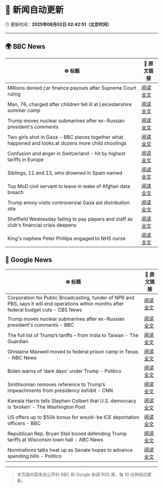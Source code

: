 # 🧠 新闻自动更新

🕒 更新时间：**2025年08月02日 02:42:51（北京时间）**

---

## 🌍 BBC News

| 🌐 标题 | 🔗 原文链接 |
|--------|-------------|
| Millions denied car finance payouts after Supreme Court ruling | [阅读全文](https://www.bbc.com/news/articles/cj9w0dj0yjyo?at_medium=RSS&at_campaign=rss) |
| Man, 76, charged after children fell ill at Leicestershire summer camp | [阅读全文](https://www.bbc.com/news/articles/c4gz32kp0d0o?at_medium=RSS&at_campaign=rss) |
| Trump moves nuclear submarines after ex-Russian president's comments | [阅读全文](https://www.bbc.com/news/articles/c93dgr2dd53o?at_medium=RSS&at_campaign=rss) |
| Two girls shot in Gaza - BBC pieces together what happened and looks at dozens more child shootings | [阅读全文](https://www.bbc.com/news/videos/cjelp738zd7o?at_medium=RSS&at_campaign=rss) |
| Confusion and anger in Switzerland - hit by highest tariffs in Europe | [阅读全文](https://www.bbc.com/news/articles/c987l633zdgo?at_medium=RSS&at_campaign=rss) |
| Siblings, 11 and 13, who drowned in Spain named | [阅读全文](https://www.bbc.com/news/articles/c93dg509lk6o?at_medium=RSS&at_campaign=rss) |
| Top MoD civil servant to leave in wake of Afghan data breach | [阅读全文](https://www.bbc.com/news/articles/cvgprxzggz4o?at_medium=RSS&at_campaign=rss) |
| Trump envoy visits controversial Gaza aid distribution site | [阅读全文](https://www.bbc.com/news/articles/c8x5jnl5eygo?at_medium=RSS&at_campaign=rss) |
| Sheffield Wednesday failing to pay players and staff as club's financial crisis deepens | [阅读全文](https://www.bbc.com/sport/football/articles/ce3j27y92p8o?at_medium=RSS&at_campaign=rss) |
| King's nephew Peter Phillips engaged to NHS nurse | [阅读全文](https://www.bbc.com/news/articles/cly6kj7k97po?at_medium=RSS&at_campaign=rss) |

## 📰 Google News

| 🌐 标题 | 🔗 原文链接 |
|--------|-------------|
| Corporation for Public Broadcasting, funder of NPR and PBS, says it will end operations within months after federal budget cuts - CBS News | [阅读全文](https://news.google.com/rss/articles/CBMiowFBVV95cUxPNUJ5emRrR3FlbVdNVzhjdXdVRkRnc0lBRFljWjhoMGlFYVR4d212c3NzVFhXY1VFaG1YdlVtYi1pSUdkdnpKS0RjOHdfNk1kbm5jRWVkUVJxX3dlYzFhSUtzaG9MS195YXhjMzNYcDl0cnJZakc0RXpicW90YTQ1Y09SY2RuQXRldU0yd1p5Zi04X3p5RDFacEpBRE8zbXhzM3Fv0gGoAUFVX3lxTE9ZanRTeG5Ca0tURHJrZ29zcXhwZ3RmV3JTXzZGX0FsVVlIVG8wY2hyRGRuZUE1Z0c3N3c4cDVIRW50QkRzbWpJcnIydTUySDNrX2lOVlBwUzZFSkhnX01kTmM0TGxRNXJVSm15eGw5WmRNWDU0c2VocGhkMzV5MjB2MFZ5aXFoY1owekRNbW9PSmxuUER2V3BMRDJud2h4aEpxaDh3d1R6eQ?oc=5) |
| Trump moves nuclear submarines after ex-Russian president's comments - BBC | [阅读全文](https://news.google.com/rss/articles/CBMiWkFVX3lxTE10WlRCT1NPSVk5Uy11cmdsX3JJZTFUeVdaT1RfckV5X0pTXy1udzEwTWtzYTlQUWJ3T0lNZ0l3UWNZUnl5a05CY2p6d25aYzRJVlZRd0ZJZmp5Z9IBX0FVX3lxTE5Uamp2Vi0zTkhoRDRsWm4yWmVSTzNIaEJ0UkxrcjFkWktvRXJhQ1JQdW1oaHFuelo0ODNGUTN0ZWxiRE1SQWdkVnM1VnFNemFoR2JaZHVEUXBhWGswbWxv?oc=5) |
| The full list of Trump’s tariffs – from India to Taiwan - The Guardian | [阅读全文](https://news.google.com/rss/articles/CBMiqwFBVV95cUxNbHJTaEJPWEV1eHlLaGU5eGxkV1p2eXVoVTNSQnFWSlpyN1NsZzNOeXd2bzl3d0N1ZGJQYkFsSGp5ZkhIbV9hUDF3dmNnV3JuZ0o4dzI4aHVpZlRPR2doVTlsbExURzMyLUh2YWpUelVZQ1VHYlh4cVhPNDBxTS1aUjRwVVpDM1dHcTBNN3JOZlcwMENENEpjN0pkQVRJVFpLVnpGc0t0c3RvTTg?oc=5) |
| Ghislaine Maxwell moved to federal prison camp in Texas - NBC News | [阅读全文](https://news.google.com/rss/articles/CBMiqwFBVV95cUxOaGo0REFHdUp2Q3BENl96SWRPLUlUODVsYUF0ZjdXQjdxa1JSVEs5VHA1LXQ3NWFGcXA2SE5VZXNpSS1mUVVlR202TFcxR1N1QklHOTdEblRRWGdhUFpIOWlkcGU5cmt0cV9TbklibnVZNkJFMUJiT2JYRHpRTlpKX2JUSWtxZ2VGaGtWSWZZdG1lZ0JCYXZSeFFMWVVGd2lhWnZXaU1ucW5TQzDSAVZBVV95cUxNUGFwUWR2cFVLZWtrXzNONzNCWWJpTnFUZTBKVzN1RlBiMk9nQzJwT1lHMHRmSEEyelJCdXY3S2d2ZnFSVm9haG90WHFUUW1mMzNuUDZIQQ?oc=5) |
| Biden warns of ‘dark days’ under Trump - Politico | [阅读全文](https://news.google.com/rss/articles/CBMijwFBVV95cUxOLTdjZGxBT1FuWkFvUEt0WXctNVY4OWpobk4tOGdTNnZXSmwwckw4ODFXaXJ1OFZvdmNIZ21rUHpFVjluTmhLR3hxZDNvaUtxOWh0cW10VS1lRmZYaFJiYW5lNVlvaGNSLWVyckNkaVRSV0pPNXBVeHNISWlWMV8xa3pnZGVEcGNwQ3hRZGQ0aw?oc=5) |
| Smithsonian removes reference to Trump’s impeachments from presidency exhibit - CNN | [阅读全文](https://news.google.com/rss/articles/CBMijAFBVV95cUxNZTJJYnJETjBqcFpWZm1IUTE0eE1DSktKVjBqaW80elhoU0lmV0lVeVlJa0xSeGF3SURtMGJ6d1NqbTRZamJnelhNYUpYOURvNFNhSF9UX25RRGRpaXV4SkRSRG9pYVB4N2hibVFCNExnTVVOX1BTNWV1MEJqMlFkZTVxcE80QWY3Y19jYw?oc=5) |
| Kamala Harris tells Stephen Colbert that U.S. democracy is ‘broken’ - The Washington Post | [阅读全文](https://news.google.com/rss/articles/CBMinwFBVV95cUxOZGx1ODJ5V1AtNmRIM3ZyNU1ldGg3bkVLUDZKengxLVFnanNIQWZsdWZtVlFTQ1ZsZjBjenVON0tVay1MclhOZ1NmRE85akRPbGFHckNCZzB2b1gzS3dVblFkUjdKTFhrMU9rTDFYM3dGOEFzaFNXbmk4M1Z2a2R4dGh2S3Y2dUNjLVFPaHhQMURoUlBhaE9sS3ZYR1Exd3c?oc=5) |
| US offers up to $50k bonus for would-be ICE deportation officers - BBC | [阅读全文](https://news.google.com/rss/articles/CBMiWkFVX3lxTE4tV3Fwa0VDRXhndFJWQ0ZCeE1oZTMwUm04ZklkaTN4V1N3aTdFNHdLNFc2ZnBHeVVJSzd3aVJlYVFMT0FmUHBCNHZidzgxLWtPRjJ4U2VQRHBad9IBX0FVX3lxTE9DTTR4Sm9jazQwdnFjRzNkVk5YVU5ZV2t2QnJfUnJjenJQc3BLeGdzYTVKQXdBdWtYZFFyazRqNEdTNl82UkNka0FNMi1LdGZ0MjN1c1JmRDlLdEVBQk5R?oc=5) |
| Republican Rep. Bryan Steil booed defending Trump tariffs at Wisconsin town hall - ABC News | [阅读全文](https://news.google.com/rss/articles/CBMiqwFBVV95cUxPTzhuYTktU2NNbU9vcUk3UnpDVktEOEZYNmlFVzdFa29NYlExWDc5eW1zM1BIYmVhckhaVjZyR09rWl9XOXkyakdhaUlvalN2X29yNVVaYUJTRGlpNV9YNXF5UHBMcmI0RVppOF90bU5MTzB0YXc5UDNCUlRZblZoU0NIOWNHclZ1dHJhWW1jcHFydkdfR1RidlVtcUlTRnRxN2stWTBiTHl2ZEXSAbABQVVfeXFMUE9Ma0FCbmFiQi1LVGdGQi1NYXl5V3RYYUxMZ1A5YW10UHVyZDJOTGs0OE0zREgybW11YUdhUnpNMDJ6YzgxMVYyRWMzT2h3cXpKN25tSDFlVFN4Vk83TTNqUll1cGlOWVgtb1VwX19taFh3Y3JHcm5QeGxKVHQ3ZFJMTUtheENyZ2l0aXQ1amV0NF81V0pDUFdpcjdwNTdUYzRkdHkzTlRJLWg4Q2NJczQ?oc=5) |
| Nominations talks heat up as Senate hopes to advance spending bills - Politico | [阅读全文](https://news.google.com/rss/articles/CBMixgFBVV95cUxNNVl5NkdkcFlka2tDWFBOV21lVzZjdFBPV2V5QmIzU1d1NDRjTnlyVFFoYXR4OF9sMmVhU3ZTODR1TElkbjI1QUZSSnQweTEtbUVLUmVGV2RMNlFmb2lYaGhTVlhlWmlxMS1kM0tWU1JqWm5vYXlEWTV1TnlfajVYTXlKakRrVWhEb25jcGhHOWFSWWVpMjhPeFpGNllYNDF4Y3E3MmRjYXFlQ0t2eVptc0xyclZ6U2VkMGkxVV9DdnNwdDZZZFE?oc=5) |

---
> 本页面内容来自公开的 BBC 和 Google 新闻 RSS 源，每 10 分钟自动更新。